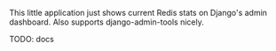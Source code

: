 This little application just shows current Redis stats on Django's admin dashboard. Also supports django-admin-tools nicely.

TODO: docs